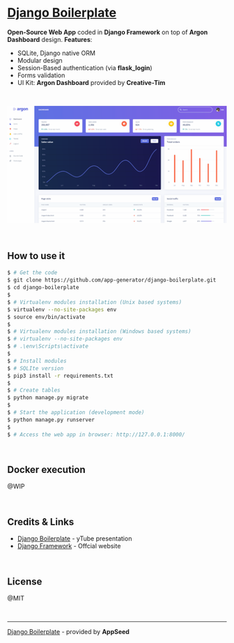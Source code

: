 # [Django Boilerplate](https://www.youtube.com/watch?v=bGGDGltRT_g)

**Open-Source Web App** coded in **Django Framework** on top of **Argon Dashboard** design. **Features**:

- SQLite, Django native ORM
- Modular design
- Session-Based authentication (via **flask_login**)
- Forms validation
- UI Kit: **Argon Dashboard** provided by **Creative-Tim**

<br />

![Django Boilerplate - Open-Source Web App.](https://raw.githubusercontent.com/app-generator/static/master/products/django-boilerplate-intro.gif)

<br />

## How to use it

```bash
$ # Get the code
$ git clone https://github.com/app-generator/django-boilerplate.git
$ cd django-boilerplate
$
$ # Virtualenv modules installation (Unix based systems)
$ virtualenv --no-site-packages env
$ source env/bin/activate
$
$ # Virtualenv modules installation (Windows based systems)
$ # virtualenv --no-site-packages env
$ # .\env\Scripts\activate
$ 
$ # Install modules
$ # SQLIte version 
$ pip3 install -r requirements.txt
$
$ # Create tables
$ python manage.py migrate
$
$ # Start the application (development mode)
$ python manage.py runserver
$
$ # Access the web app in browser: http://127.0.0.1:8000/
```

<br />

## Docker execution

@WIP

<br />

## Credits & Links

- [Django Boilerplate](https://www.youtube.com/watch?v=bGGDGltRT_g) - yTube presentation
- [Django Framework](https://www.djangoproject.com/) - Offcial website

<br />

## License

@MIT

<br />

---
[Django Boilerplate](https://www.youtube.com/watch?v=bGGDGltRT_g) - provided by **AppSeed**
